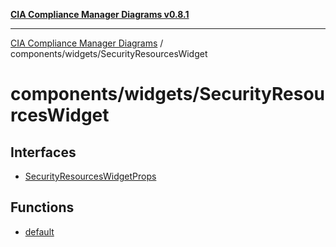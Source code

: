 [**CIA Compliance Manager Diagrams v0.8.1**](../../../README.md)

***

[CIA Compliance Manager Diagrams](../../../modules.md) / components/widgets/SecurityResourcesWidget

# components/widgets/SecurityResourcesWidget

## Interfaces

- [SecurityResourcesWidgetProps](interfaces/SecurityResourcesWidgetProps.md)

## Functions

- [default](functions/default.md)
